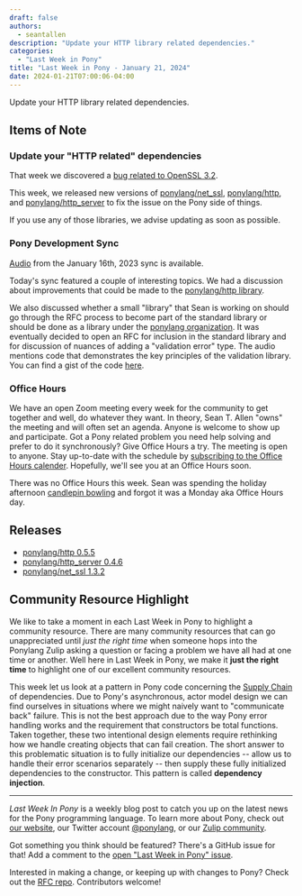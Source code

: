 ```yaml
---
draft: false
authors:
  - seantallen
description: "Update your HTTP library related dependencies."
categories:
  - "Last Week in Pony"
title: "Last Week in Pony - January 21, 2024"
date: 2024-01-21T07:00:06-04:00
---
```


Update your HTTP library related dependencies.

<!-- more -->

## Items of Note

### Update your "HTTP related" dependencies

That week we discovered a [bug related to OpenSSL 3.2](https://www.ponylang.io/blog/2024/01/last-week-in-pony---january-14-2024/#openssl-3-2-related-bug).

This week, we released new versions of [ponylang/net_ssl](https://github.com/ponylang/net_ssl), [ponylang/http](https://github.com/ponylang/http), and [ponylang/http_server](https://github.com/ponylang/http_server) to fix the issue on the Pony side of things.

If you use any of those libraries, we advise updating as soon as possible.

### Pony Development Sync

[Audio](https://sync-recordings.ponylang.io/r/2024_01_16.m4a) from the January 16th, 2023 sync is available.

Today's sync featured a couple of interesting topics. We had a discussion about improvements that could be made to the [ponylang/http library](https://github.com/ponylang/http).

We also discussed whether a small "library" that Sean is working on should go through the RFC process to become part of the standard library or should be done as a library under the [ponylang organization](https://github.com/ponylang). It was eventually decided to open an RFC for inclusion in the standard library and for discussion of nuances of adding a "validation error" type. The audio mentions code that demonstrates the key principles of the validation library. You can find a gist of the code [here](https://playground.ponylang.io/?gist=7aadb11e921d000b5758cb424c707be1).

### Office Hours

We have an open Zoom meeting every week for the community to get together and well, do whatever they want. In theory, Sean T. Allen "owns" the meeting and will often set an agenda. Anyone is welcome to show up and participate. Got a Pony related problem you need help solving and prefer to do it synchronously? Give Office Hours a try. The meeting is open to anyone. Stay up-to-date with the schedule by [subscribing to the Office Hours calender](https://calendar.google.com/calendar/ical/4465e68ae24131ae00461a40893f2637a2c9ac510e311a44ff78680e2f183ce3%40group.calendar.google.com/public/basic.ics). Hopefully, we'll see you at an Office Hours soon.

There was no Office Hours this week. Sean was spending the holiday afternoon [candlepin bowling](https://en.wikipedia.org/wiki/Candlepin_bowling) and forgot it was a Monday aka Office Hours day.

## Releases

- [ponylang/http 0.5.5](https://github.com/ponylang/http/releases/tag/0.5.5)
- [ponylang/http_server 0.4.6](https://github.com/ponylang/http_server/releases/tag/0.4.6)
- [ponylang/net_ssl 1.3.2](https://github.com/ponylang/net_ssl/releases/tag/1.3.2)

## Community Resource Highlight

We like to take a moment in each Last Week in Pony to highlight a community resource. There are many community resources that can go unappreciated until _just the right time_ when someone hops into the Ponylang Zulip asking a question or facing a problem we have all had at one time or another. Well here in Last Week in Pony, we make it **just the right time** to highlight one of our excellent community resources.

This week let us look at a pattern in Pony code concerning the [Supply Chain](https://patterns.ponylang.io/creation/supply-chain) of dependencies. Due to Pony's asynchronous, actor model design we can find ourselves in situations where we might naively want to "communicate back" failure. This is not the best approach due to the way Pony error handling works and the requirement that constructors be total functions. Taken together, these two intentional design elements require rethinking how we handle creating objects that can fail creation. The short answer to this problematic situation is to fully initialize our dependencies -- allow us to handle their error scenarios separately -- then supply these fully initialized dependencies to the constructor. This pattern is called  __dependency injection__.

---

_Last Week In Pony_ is a weekly blog post to catch you up on the latest news for the Pony programming language. To learn more about Pony, check out [our website](https://ponylang.io), our Twitter account [@ponylang](https://twitter.com/ponylang), or our [Zulip community](https://ponylang.zulipchat.com).

Got something you think should be featured? There's a GitHub issue for that! Add a comment to the [open "Last Week in Pony" issue](https://github.com/ponylang/ponylang.github.io/issues?q=is%3Aissue+is%3Aopen+label%3Alast-week-in-pony).

Interested in making a change, or keeping up with changes to Pony? Check out the [RFC repo](https://github.com/ponylang/rfcs). Contributors welcome!
